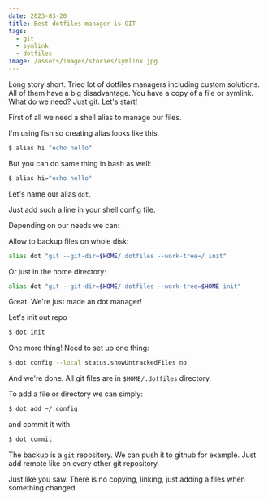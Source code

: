 ```yaml
---
date: 2023-03-20
title: Best dotfiles manager is GIT
tags:
  - git
  - symlink
  - dotfiles
image: /assets/images/stories/symlink.jpg
---
```


Long story short. Tried lot of dotfiles managers including custom solutions. All of them have a big disadvantage. You have a copy of a file or symlink.
What do we need? Just git. Let's start!

First of all we need a shell alias to manage our files.

I'm using fish so creating alias looks like this.

```bash
$ alias hi "echo hello"
```

But you can do same thing in bash as well:

```bash
$ alias hi="echo hello"
```

Let's name our alias `dot`.

Just add such a line in your shell config file.

Depending on our needs we can:

Allow to backup files on whole disk:

```bash
alias dot "git --git-dir=$HOME/.dotfiles --work-tree=/ init"
```

Or just in the home directory:

```bash
alias dot "git --git-dir=$HOME/.dotfiles --work-tree=$HOME init"
```

Great. We're just made an dot manager!

Let's init out repo

```bash
$ dot init
```

One more thing! Need to set up one thing:

```bash
$ dot config --local status.showUntrackedFiles no
```

And we're done. All git files are in `$HOME/.dotfiles` directory.

To add a file or directory we can simply:

```bash
$ dot add ~/.config
```

and commit it with

```bash
$ dot commit
```

The backup is a `git` repository. We can push it to github for example. Just add remote like on every other git repository.

Just like you saw. There is no copying, linking, just adding a files when something changed.
